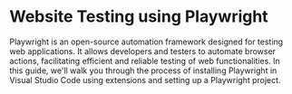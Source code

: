 # Website Testing using Playwright

Playwright is an open-source automation framework designed for testing web applications. It allows developers and testers to automate browser actions, facilitating efficient and reliable testing of web functionalities. In this guide, we'll walk you through the process of installing Playwright in Visual Studio Code using extensions and setting up a Playwright project.

